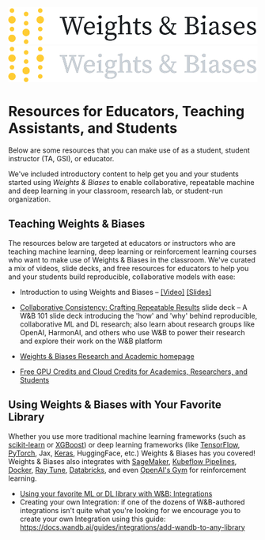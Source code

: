 <p align="center">
  <img src="https://github.com/wandb/wandb/blob/main/.github/wb-logo-lightbg.png#gh-light-mode-only" width="600" alt="Weights & Biases" />
  <img src="https://github.com/wandb/wandb/blob/main/.github/wb-logo-darkbg.png#gh-dark-mode-only" width="600" alt="Weights & Biases" />
</p>


# Resources for Educators, Teaching Assistants, and Students

Below are some resources that you can make use of as a student, student instructor (TA, GSI), or educator.


We've included introductory content to help get you and your students started using _Weights & Biases_ to enable collaborative, repeatable machine and deep learning in your classroom, research lab, or student-run organization.

## Teaching Weights & Biases

The resources below are targeted at educators or instructors who are teaching machine learning, deep learning or reinforcement learning courses who want to make use of Weights & Biases in the classroom. We've curated a mix of videos, slide decks, and free resources for educators to help you and your students build reproducible, collaborative models with ease:

- Introduction to using Weights and Biases – [[Video]](https://www.youtube.com/watch?v=Se1HvbAM0O4) [[Slides]](https://docs.google.com/presentation/d/19Kh3EndlKfD_jGXqUaUiW_wsfn59PJY5KiRTQk3WkYA)

- [Collaborative Consistency: Crafting Repeatable Results](https://docs.google.com/presentation/d/13Zbn7_EOKtdNvl9m6W-yZLSR3rSI9QAaQDb84jmuG04/edit?usp=sharing) slide deck – A W&B 101 slide deck introducing the 'how' and 'why' behind reproducible, collaborative ML and DL research; also learn about research groups like OpenAI, HarmonAI, and others who use W&B to power their research and explore their work on the W&B platform
- [Weights & Biases Research and Academic homepage](https://wandb.ai/site/research)
- [Free GPU Credits and Cloud Credits for Academics, Researchers, and Students](https://wandb.ai/andrea0/guides/reports/Cloud-Computing-Resources-for-Education--VmlldzozMjA1MTAx)

## Using Weights & Biases with Your Favorite Library

Whether you use more traditional machine learning frameworks (such as [scikit-learn](https://docs.wandb.ai/guides/integrations/scikit) or [XGBoost](https://docs.wandb.ai/guides/integrations/xgboost)) or deep learning frameworks (like [TensorFlow](https://docs.wandb.ai/guides/integrations/tensorflow), [PyTorch](https://docs.wandb.ai/guides/integrations/pytorch), Jax, [Keras](https://docs.wandb.ai/guides/integrations/keras), HuggingFace, etc.) Weights & Biases has you covered! Weights & Biases also integrates with [SageMaker](https://docs.wandb.ai/guides/integrations/other/sagemaker), [Kubeflow Pipelines](https://docs.wandb.ai/guides/integrations/other/kubeflow-pipelines-kfp), [Docker](https://docs.wandb.ai/guides/integrations/other/docker), [Ray Tune](https://docs.wandb.ai/guides/integrations/other/ray-tune), [Databricks](https://docs.wandb.ai/guides/integrations/other/databricks), and even [OpenAI's Gym](https://docs.wandb.ai/guides/integrations/other/openai-gym) for reinforcement learning. 

- [Using your favorite ML or DL library with W&B: Integrations](https://docs.wandb.ai/guides/integrations)
- Creating your own Integration: if one of the dozens of W&B-authored integrations isn't quite what you're looking for we encourage you to create your own Integration using this guide: https://docs.wandb.ai/guides/integrations/add-wandb-to-any-library 
